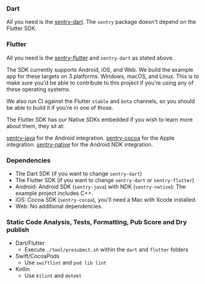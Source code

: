 ### Dart

All you need is the [sentry-dart](https://github.com/getsentry/sentry-dart/tree/main/dart). The `sentry` package doesn't depend on the Flutter SDK.

### Flutter

All you need is the [sentry-flutter](https://github.com/getsentry/sentry-dart/tree/main/flutter) and `sentry-dart` as stated above.

The SDK currently supports Android, iOS, and Web. We build the example app for these targets on 3 platforms: Windows, macOS, and Linux.
This is to make sure you'd be able to contribute to this project if you're using any of these operating systems.

We also run CI against the Flutter `stable` and `beta` channels, so you should be able to build it if you're in one of those.

The Flutter SDK has our Native SDKs embedded if you wish to learn more about them, they sit at:

[sentry-java](https://github.com/getsentry/sentry-java) for the Android integration.
[sentry-cocoa](https://github.com/getsentry/sentry-cocoa) for the Apple integration.
[sentry-native](https://github.com/getsentry/sentry-native) for the Android NDK integration.

### Dependencies

* The Dart SDK (if you want to change `sentry-dart`)
* The Flutter SDK (if you want to change `sentry-dart` or `sentry-flutter`)
* Android: Android SDK (`sentry-java`) with NDK (`sentry-native`): The example project includes C++.
* iOS: Cocoa SDK (`sentry-cocoa`), you'll need a Mac with Xcode installed.
* Web: No additional dependencies.

### Static Code Analysis, Tests, Formatting, Pub Score and Dry publish

* Dart/Flutter
  * Execute `./tool/presubmit.sh` within the `dart` and `flutter` folders
* Swift/CocoaPods
  * Use `swiftlint` and `pod lib lint`
* Kotlin
  * Use `ktlint` and `detekt`
